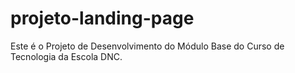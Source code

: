 # projeto-landing-page
Este é o Projeto de Desenvolvimento do Módulo Base do Curso de Tecnologia da Escola DNC.
